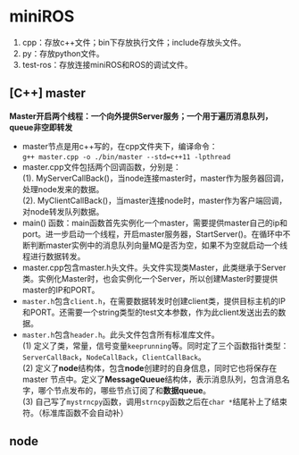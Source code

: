 # miniROS
1. cpp：存放c++文件；bin下存放执行文件；include存放头文件。
2. py：存放python文件。
3. test-ros：存放连接miniROS和ROS的调试文件。

## [C++] master
**Master开启两个线程：一个向外提供Server服务；一个用于遍历消息队列，queue非空即转发**
- master节点是用c++写的，在cpp文件夹下，编译命令：  
`g++ master.cpp -o ./bin/master --std=c++11 -lpthread`
- master.cpp文件包括两个回调函数，分别是：  
(1). MyServerCallBack()，当node连接master时，master作为服务器回调，处理node发来的数据。  
(2). MyClientCallBack()，当master连接node时，master作为客户端回调，对node转发队列数据。  
- main() 函数：main函数首先实例化一个master，需要提供master自己的ip和port。进一步启动一个线程，开启master服务器，StartServer()。在循环中不断判断master实例中的消息队列向量MQ是否为空，如果不为空就启动一个线程进行数据转发。
- master.cpp包含master.h头文件。头文件实现类Master，此类继承于Server类。实例化Master时，也会实例化一个Server，所以创建Master时要提供master的IP和PORT。
- `master.h`包含`client.h`，在需要数据转发时创建client类，提供目标主机的IP和PORT。还需要一个string类型的test文本参数，作为此client发送出去的数据。
- `master.h`包含`header.h`。此头文件包含所有标准库文件。  
(1) 定义了类，常量，信号变量`keeprunning`等。同时定了三个函数指针类型：`ServerCallBack`，`NodeCallBack`，`ClientCallBack`。  
(2) 定义了**node**结构体，包含**node**创建时的自身信息，同时它也将保存在 master 节点中。定义了**MessageQueue**结构体，表示消息队列，包含消息名字，哪个节点发布的，哪些节点订阅了和**数据queue**。  
(3) 自己写了`mystrncpy`函数，调用`strncpy`函数之后在`char *`结尾补上了结束符。（标准库函数不会自动补）

## node
